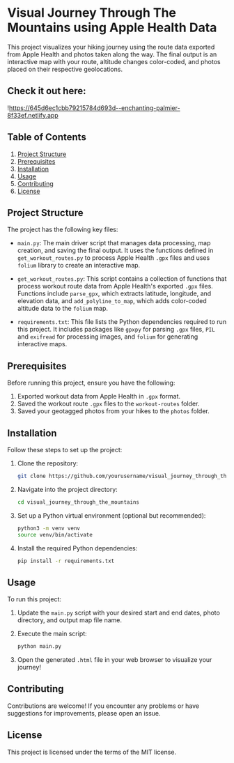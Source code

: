 # Visual Journey Through The Mountains using Apple Health Data

This project visualizes your hiking journey using the route data exported from Apple Health and photos taken along the way. The final output is an interactive map with your route, altitude changes color-coded, and photos placed on their respective geolocations.

## Check it out here:
!https://645d6ec1cbb79215784d693d--enchanting-palmier-8f33ef.netlify.app

## Table of Contents

1. [Project Structure](#project-structure)
2. [Prerequisites](#prerequisites)
3. [Installation](#installation)
4. [Usage](#usage)
5. [Contributing](#contributing)
6. [License](#license)

## Project Structure <a name="project-structure"></a>

The project has the following key files:

- `main.py`: The main driver script that manages data processing, map creation, and saving the final output. It uses the functions defined in `get_workout_routes.py` to process Apple Health `.gpx` files and uses `folium` library to create an interactive map.

- `get_workout_routes.py`: This script contains a collection of functions that process workout route data from Apple Health's exported `.gpx` files. Functions include `parse_gpx`, which extracts latitude, longitude, and elevation data, and `add_polyline_to_map`, which adds color-coded altitude data to the `folium` map.

- `requirements.txt`: This file lists the Python dependencies required to run this project. It includes packages like `gpxpy` for parsing `.gpx` files, `PIL` and `exifread` for processing images, and `folium` for generating interactive maps.

## Prerequisites <a name="prerequisites"></a>

Before running this project, ensure you have the following:

1. Exported workout data from Apple Health in `.gpx` format.
2. Saved the workout route `.gpx` files to the `workout-routes` folder.
3. Saved your geotagged photos from your hikes to the `photos` folder.

## Installation <a name="installation"></a>

Follow these steps to set up the project:

1. Clone the repository:
   ```bash
   git clone https://github.com/yourusername/visual_journey_through_the_mountains.git
   ```

2. Navigate into the project directory:
   ```bash
   cd visual_journey_through_the_mountains
   ```

3. Set up a Python virtual environment (optional but recommended):
   ```bash
   python3 -m venv venv
   source venv/bin/activate
   ```

4. Install the required Python dependencies:
   ```bash
   pip install -r requirements.txt
   ```

## Usage <a name="usage"></a>

To run this project:

1. Update the `main.py` script with your desired start and end dates, photo directory, and output map file name.

2. Execute the main script:
   ```bash
   python main.py
   ```

3. Open the generated `.html` file in your web browser to visualize your journey!

## Contributing <a name="contributing"></a>

Contributions are welcome! If you encounter any problems or have suggestions for improvements, please open an issue.

## License <a name="license"></a>

This project is licensed under the terms of the MIT license.

